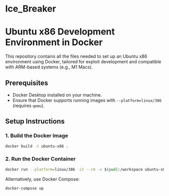 # Ice_Breaker

# Ubuntu x86 Development Environment in Docker

This repository contains all the files needed to set up an Ubuntu x86 environment using Docker, tailored for exploit development and compatible with ARM-based systems (e.g., M1 Macs).

## Prerequisites

- Docker Desktop installed on your machine.
- Ensure that Docker supports running images with `--platform=linux/386` (requires `qemu`).

## Setup Instructions

### 1. Build the Docker Image

```bash
docker build -t ubuntu-x86 .
```

### 2. Run the Docker Container

```bash
docker run --platform=linux/386 -it --rm -v $(pwd):/workspace ubuntu-x86
```

Alternatively, use Docker Compose:

```bash
docker-compose up
```